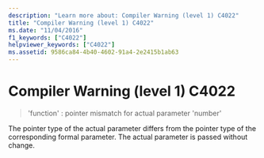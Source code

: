 ```yaml
---
description: "Learn more about: Compiler Warning (level 1) C4022"
title: "Compiler Warning (level 1) C4022"
ms.date: "11/04/2016"
f1_keywords: ["C4022"]
helpviewer_keywords: ["C4022"]
ms.assetid: 9586ca84-4b40-4602-91a4-2e2415b1ab63
---
```

# Compiler Warning (level 1) C4022

> 'function' : pointer mismatch for actual parameter 'number'

The pointer type of the actual parameter differs from the pointer type of the corresponding formal parameter. The actual parameter is passed without change.
